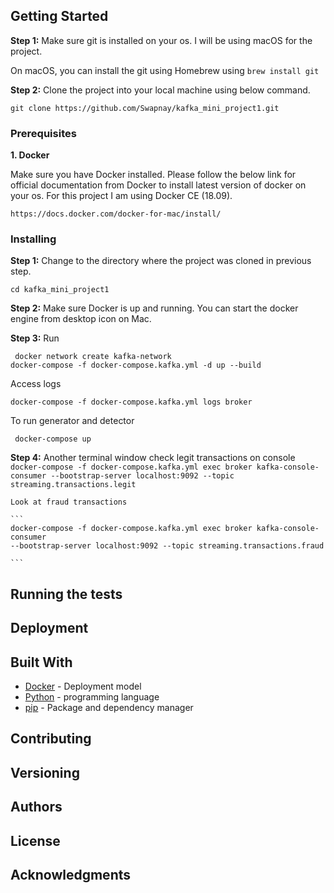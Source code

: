 

## Getting Started

**Step 1:** Make sure git is installed on your os. I will be using macOS for the project.

On macOS, you can install the git using Homebrew using ```brew install git```

**Step 2:** Clone the project into your local machine using below command.

```git clone https://github.com/Swapnay/kafka_mini_project1.git```

### Prerequisites

**1. Docker**

Make sure you have Docker installed. Please follow the below link for official documentation from Docker to install latest version of docker on your os. For this project I am using Docker CE (18.09).

```https://docs.docker.com/docker-for-mac/install/```

### Installing

**Step 1:** Change to the directory where the project was cloned in previous step.

```
cd kafka_mini_project1
```

**Step 2:** Make sure Docker is up and running. You can start the docker engine from desktop icon on Mac.

**Step 3:** Run

```
 docker network create kafka-network
docker-compose -f docker-compose.kafka.yml -d up --build
```
Access logs
```
docker-compose -f docker-compose.kafka.yml logs broker
```

To run generator and detector
```
 docker-compose up

```

**Step 4:** Another terminal window check legit transactions on console
    ```
    docker-compose -f docker-compose.kafka.yml exec broker kafka-console-consumer
    --bootstrap-server localhost:9092 --topic streaming.transactions.legit
    ```
    
    Look at fraud transactions 

    ```
    docker-compose -f docker-compose.kafka.yml exec broker kafka-console-consumer
    --bootstrap-server localhost:9092 --topic streaming.transactions.fraud

    ```    

## Running the tests

## Deployment

## Built With

* [Docker](http://www.dropwizard.io/1.0.2/docs/) -  Deployment model
* [Python](https://rometools.github.io/rome/) - programming language
* [pip](https://rometools.github.io/rome/) - Package and dependency manager


## Contributing

## Versioning

## Authors

## License

## Acknowledgments
